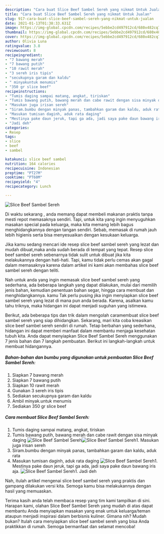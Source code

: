 ```yaml
---
description: "Cara buat Slice Beef Sambel Sereh yang nikmat Untuk Jualan"
title: "Cara buat Slice Beef Sambel Sereh yang nikmat Untuk Jualan"
slug: 917-cara-buat-slice-beef-sambel-sereh-yang-nikmat-untuk-jualan
date: 2021-01-13T01:38:33.631Z
image: https://img-global.cpcdn.com/recipes/5ebbe2cd497912cd/680x482cq70/slice-beef-sambel-sereh-foto-resep-utama.jpg
thumbnail: https://img-global.cpcdn.com/recipes/5ebbe2cd497912cd/680x482cq70/slice-beef-sambel-sereh-foto-resep-utama.jpg
cover: https://img-global.cpcdn.com/recipes/5ebbe2cd497912cd/680x482cq70/slice-beef-sambel-sereh-foto-resep-utama.jpg
author: Olivia Luna
ratingvalue: 3.8
reviewcount: 8
recipeingredient:
- "7 bawang merah"
- "7 bawang putih"
- "10 rawit merah"
- "3 sereh iris tipis"
- "secukupnya garam dan kaldu"
- " minyakuntuk menumis"
- "350 gr slice beef"
recipeinstructions:
- "Tumis daging sampai matang, angkat, tiriskan"
- "Tumis bawang putih, bawang merah dan cabe rawit dengan sisa minyak daging"
- "Masukan juga irisan sereh"
- "Siram.bumbu dengan minyak panas, tambahkan garam dan kaldu, aduk rata"
- "Masukan tumisan daginh, aduk rata daging"
- "Mestinya pake daun jeruk, tapi ga ada, jadi saya pake daun bawang iris aja."
- "Jadi deh"
categories:
- Resep
tags:
- slice
- beef
- sambel

katakunci: slice beef sambel 
nutrition: 164 calories
recipecuisine: Indonesian
preptime: "PT27M"
cooktime: "PT60M"
recipeyield: "4"
recipecategory: Lunch

---
```



![Slice Beef Sambel Sereh](https://img-global.cpcdn.com/recipes/5ebbe2cd497912cd/680x482cq70/slice-beef-sambel-sereh-foto-resep-utama.jpg)

Di waktu  sekarang , anda memang dapat membeli makanan praktis tanpa mesti repot memasaknya sendiri. Tapi, untuk kita yang ingin menyuguhkan masakan special pada keluarga, maka kita memang lebih bagus menghidangkannya dengan tangan sendiri. Sebab, memasak di rumah jauh lebih higienis serta bisa menyesuaikan dengan kesukaan keluarga.

Jika kamu sedang mencari ide resep slice beef sambel sereh yang lezat dan mudah dibuat,maka anda sudah berada di tempat yang tepat. Resep slice beef sambel sereh  sebenarnya tidak sulit untuk dibuat jika kita melakukannya dengan hati-hati. Tapi, kamu tidak perlu cemas akan gagal dalam memasaknya 
karena dalam artikel ini kami akan membahas slice beef sambel sereh dengan teliti.  



Nah untuk anda yang ingin memasak slice beef sambel sereh yang sederhana, ada beberapa langkah yang dapat dilakukan, mulai dari memilih jenis bahan, kemudian penentuan bahan segar, hingga cara membuat dan menghidangkannya. kamu Tak perlu pusing jika ingin menyiapkan slice beef sambel sereh yang lezat di mana pun anda berada. Karena, asalkan kamu  tahu triknya, maka hidangan ini dapat menjadi suguhan yang istimewa.

Berikut, ada beberapa tips dan trik dalam mengolah caramembuat slice beef sambel sereh yang siap dihidangkan. Sekarang, mari kita coba kreasikan slice beef sambel sereh sendiri di rumah. Tetap berbahan yang sederhana, hidangan ini dapat memberi manfaat dalam membantu menjaga kesehatan tubuh kita. Anda dapat menyiapkan Slice Beef Sambel Sereh menggunakan 7 jenis bahan dan 7 langkah pembuatan. Berikut ini langkah-langkah untuk membuat hidangannya.

<!--inarticleads1-->

##### Bahan-bahan dan bumbu yang digunakan untuk pembuatan Slice Beef Sambel Sereh:

1. Siapkan 7 bawang merah
1. Siapkan 7 bawang putih
1. Siapkan 10 rawit merah
1. Gunakan 3 sereh iris tipis
1. Sediakan secukupnya garam dan kaldu
1. Ambil  minyak.untuk menumis
1. Sediakan 350 gr slice beef




<!--inarticleads2-->

##### Cara membuat Slice Beef Sambel Sereh:

1. Tumis daging sampai matang, angkat, tiriskan
1. Tumis bawang putih, bawang merah dan cabe rawit dengan sisa minyak daging
<img src="//assets-global.cpcdn.com/assets/icons/button_play-2c75c40dde080a61004c1f40b05d8f140eaff45d7e9e6481dc71c63d2e7c4909.png" alt="Slice Beef Sambel Sereh"><img src="https://img-global.cpcdn.com/steps/f2367da840c3a0a8/160x128cq70/slice-beef-sambel-sereh-langkah-memasak-2-foto.jpg" alt="Slice Beef Sambel Sereh">1. Masukan juga irisan sereh
1. Siram.bumbu dengan minyak panas, tambahkan garam dan kaldu, aduk rata
1. Masukan tumisan daginh, aduk rata daging
<img src="//assets-global.cpcdn.com/assets/icons/button_play-2c75c40dde080a61004c1f40b05d8f140eaff45d7e9e6481dc71c63d2e7c4909.png" alt="Slice Beef Sambel Sereh">1. Mestinya pake daun jeruk, tapi ga ada, jadi saya pake daun bawang iris aja.
<img src="//assets-global.cpcdn.com/assets/icons/button_play-2c75c40dde080a61004c1f40b05d8f140eaff45d7e9e6481dc71c63d2e7c4909.png" alt="Slice Beef Sambel Sereh">1. Jadi deh




Nah, itulah artikel mengenai  slice beef sambel sereh  yang praktis dan gampang dilakukan versi kita. Semoga kamu bisa melakukannya dengan hasil yang memuaskan. 

Terima kasih anda telah membaca resep yang tim kami tampilkan di sini. Harapan kami, olahan  Slice Beef Sambel Sereh yang mudah di atas dapat membantu Anda menyiapkan masakan yang enak untuk keluarga/teman ataupun menjadi inspirasi dalam berbisnis kuliner. Gimana nih? Mudah bukan? Itulah cara menyiapkan slice beef sambel sereh yang bisa Anda praktikkan di rumah. Semoga bermanfaat dan selamat mencoba!

